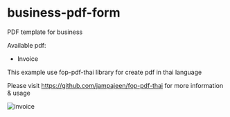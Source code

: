 business-pdf-form
=================

PDF template for business

Available pdf:
- Invoice

This example use fop-pdf-thai library for create pdf in thai language

Please visit https://github.com/jampajeen/fop-pdf-thai for more information & usage

![invoice](https://dl.dropboxusercontent.com/u/68317444/pdf-form.png)
